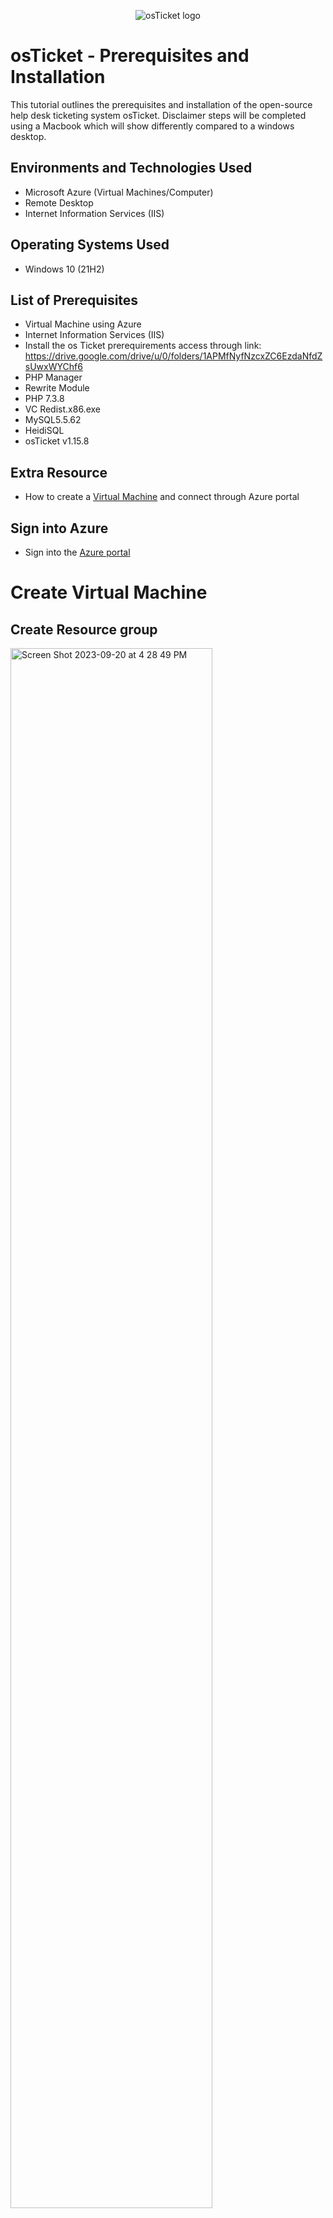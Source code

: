 <p align="center">
<img src="https://i.imgur.com/Clzj7Xs.png" alt="osTicket logo"/>
</p>

<h1>osTicket - Prerequisites and Installation</h1>
This tutorial outlines the prerequisites and installation of the open-source help desk ticketing system osTicket. Disclaimer steps will be completed using a Macbook which will show differently compared to a windows desktop. <br>



<h2>Environments and Technologies Used</h2>

- Microsoft Azure (Virtual Machines/Computer)
- Remote Desktop 
- Internet Information Services (IIS)

<h2>Operating Systems Used </h2>

- Windows 10</b> (21H2)

<h2>List of Prerequisites</h2>

- Virtual Machine using Azure
- Internet Information Services (IIS)  
- Install the os Ticket prerequirements access through link: https://drive.google.com/drive/u/0/folders/1APMfNyfNzcxZC6EzdaNfdZsUwxWYChf6
- PHP Manager
- Rewrite Module
- PHP 7.3.8
- VC Redist.x86.exe
- MySQL5.5.62
- HeidiSQL
- osTicket v1.15.8

<h2>Extra Resource</h2>
<ul>
 <li>How to create a <a href="https://learn.microsoft.com/en-us/azure/virtual-machines/windows/quick-create-portal" target="_blank">Virtual Machine</a> and connect through Azure portal </li>
</ul>
<h2>Sign into Azure</h2>
<ul>
 <li>Sign into the <a href= "https://portal.azure.com" target="_blank">Azure portal</a> </li>
</ul>

<h1> Create Virtual Machine</h1>

 <h2>Create Resource group</h2>


<img width="80%" alt="Screen Shot 2023-09-20 at 4 28 49 PM" src="https://github.com/Wilsielouidor/osticket-prereqs/assets/142513380/a6790aaf-1d64-43a6-9521-896881c4492d">


<h2> Instance Details</h2>
<ul> 
 <li>Under Instance details: create a Virtual Machine name</li>
 <li>For image use Windows 10 Pro</li> 
 <li>Size: use 2 or 4vcpus, 16 Gib of memory</li>
</ul>

 <p><img width="80%" alt="Screen Shot 2023-09-20 at 4 35 41 PM" src="https://github.com/Wilsielouidor/osticket-prereqs/assets/142513380/93e55d07-0bc9-46d5-ac50-a89f48fd60a1"></p>

 <h2> Administrator Account</h2>
<ul>
 <li>Under Administrator account provide username and password to use for later when connecting to the Virtual Machine.</li>
 <li>Leave the remaining defaults</li>
 <li>check box under licensing and click review and create </li>
</ul>
<p>
 
<img width="80%" alt="Screen Shot 2023-09-20 at 4 38 42 PM" src="https://github.com/Wilsielouidor/osticket-prereqs/assets/142513380/aaa877bd-af21-40d2-a99e-fe6a2a7a15de">

<h1> Install Dependencies and osTicket</h1>
<p>
 <h2> Login to Virtual Machine</h2>
<ul>
 <li>Use Remote Desktop to connect to Virtual Machine</li>
 <ul> 
  <li>Note: if you are using mac you would need to download microsoft remote desktop from your app store </li>
  <li><img width="40%" alt="Screen Shot 2023-10-06 at 8 36 45 AM" src="https://github.com/Wilsielouidor/osticket-prereqs/assets/142513380/9715324a-2996-41ad-bd1f-96fd614a6726"></li>
 </ul>
 <li>Copy and paste public IP address that was just created onto Remote desktop</li>
 <li>use login credentials that were created under azure virtual machine</li>
</ul>
<p>
<img width="80%" alt="Screen Shot 2023-09-20 at 6 48 07 PM" src="https://github.com/Wilsielouidor/osticket-prereqs/assets/142513380/a98a0374-8762-45da-9e9b-aac96c3f1784">
</p>
</ b>
<p>
<img width="60%" alt="Screen Shot 2023-09-20 at 6 50 58 PM" src="https://github.com/Wilsielouidor/osticket-prereqs/assets/142513380/e1ad5f0c-3a7b-4203-b25d-1a18fb370843"> 
</b>
</p>


<img width="60%" alt="Screen Shot 2023-09-20 at 6 53 02 PM" src="https://github.com/Wilsielouidor/osticket-prereqs/assets/142513380/48506a06-c685-4788-857a-220e4b8020ca">



<h2>Install IIS</h2>  
Note: Open <a href="https://drive.google.com/drive/u/0/folders/1APMfNyfNzcxZC6EzdaNfdZsUwxWYChf6" target="_blank">Installation Files</a> on microsoft edge web browser as needed
 <ul>
  <li>Open Install IIS in with CGI and Common HTTP Features by going to control panel</li>
  <li>Click Programs</li>
   <li>Turn windows features on and off</li>
  <li>Check box of Internet Information Services</li> 
  <li>Expand world wide web services by pressing the plus sign next to it</li> 
  <li>Expand application Development Features check CGI </li>
 </ul>
<img width="60%" alt="Screen Shot 2023-09-20 at 11 37 00 PM" src="https://github.com/Wilsielouidor/osticket-prereqs/assets/142513380/708d3403-d9a8-44a9-8216-9abbfb21622d">



<p>
 <h4>Collapse Application Development--> Expand Common HTTP Features and make sure all features are checked and then click OK.</h4>
</p>

</b> 
<img width="60%" alt="Screen Shot 2023-09-20 at 11 43 21 PM" src="https://github.com/Wilsielouidor/osticket-prereqs/assets/142513380/896e2af9-1e47-4b7a-a6b7-9e87d5e59463">


<p><h4>After IIS is installed, make sure it works by going to the web browser and type in 127.0.0.1 as it shows in the image below.</h4>
 <ul>
  <li>Note: 127.0.0.1 (a universal home address for all computers) is a loopback address that is used to load a webpage on the same webpage being used. Such as testing to see if the IIS is working effectively, once osTicket is downloaded the osTicket would run efficiently.</li>
 </ul>
</p>
<img width="60%" alt="Screen Shot 2023-09-20 at 11 48 10 PM" src="https://github.com/Wilsielouidor/osticket-prereqs/assets/142513380/e643c53a-1aac-41b5-8676-6d1b5d086007">

</p>
<br />
<h2> Download Files</h2> 
<ul> 
<li>From <a href="https://drive.google.com/drive/u/0/folders/1APMfNyfNzcxZC6EzdaNfdZsUwxWYChf6" target="_blank">Installation Files</a> </li>
<li>Download PHP Manager--> download rewrite </li>
 </ul>
 </p>
<img width="60%" alt="Screen Shot 2023-09-21 at 12 01 24 AM" src="https://github.com/Wilsielouidor/osticket-prereqs/assets/142513380/68b5931b-2b60-45fd-b03d-f00b6adabc0e">

<img width="60%" alt="Screen Shot 2023-09-21 at 12 06 16 AM" src="https://github.com/Wilsielouidor/osticket-prereqs/assets/142513380/fd90e8e0-1b52-457c-8d3c-a6190cf51a8d">

<h2>Create Directory C:\PHP </h2>
<p>
 <ul>
  <li>Create a folder by clicking the folder icon on the bottom</li>
  <li> Click this PC->Windows C</li>
  <li>Create new folder by right clicking where there is an open space</li>
  <li> Go down to new and then folder</li>
  <li> Name the folder PHP</li>
 </ul>
 </p>
<img width="80%" alt="Screen Shot 2023-09-21 at 12 11 55 AM" src="https://github.com/Wilsielouidor/osticket-prereqs/assets/142513380/4f399163-bd09-43f3-83db-eb53c0e0a151">



<p> <img width="80%" alt="Screen Shot 2023-09-21 at 12 13 39 AM" src="https://github.com/Wilsielouidor/osticket-prereqs/assets/142513380/c258d785-4cce-4aa6-9ef2-a67d3f7e2687"> </p>
<br />

<p> <img width="80%" alt="Screen Shot 2023-09-21 at 12 15 19 AM" src="https://github.com/Wilsielouidor/osticket-prereqs/assets/142513380/c66f0513-8f5b-48c1-8f28-540803a2034b"> </p>
<br />


<h2>From <a href="https://drive.google.com/drive/u/0/folders/1APMfNyfNzcxZC6EzdaNfdZsUwxWYChf6" target="_blank">Installation Files</a></h2>
 <ul>
 <li>Download PHP 7.3.8 file</li>
  <li>Extract PHP 7.3.8 files from download folder into PHP folder by right clicking the file from recently downloaded files</li>
 </ul>

<p><img width="60%" alt="Screen Shot 2023-09-25 at 12 12 47 PM" src="https://github.com/Wilsielouidor/osticket-prereqs/assets/142513380/1403a330-03db-473b-a60f-09868f441785"> </p>

 <p> <img width="60%" alt="Screen Shot 2023-09-25 at 12 14 03 PM" src="https://github.com/Wilsielouidor/osticket-prereqs/assets/142513380/5fb5776d-147a-4e77-ad9b-f5ec217396a2"> </p>

 <p><img width="60%" alt="Screen Shot 2023-09-25 at 12 17 17 PM" src="https://github.com/Wilsielouidor/osticket-prereqs/assets/142513380/ed5c7260-b258-4587-accf-2d46dbbd0c55"> 


</p>
<br />


<h2> From <a href="https://drive.google.com/drive/u/0/folders/1APMfNyfNzcxZC6EzdaNfdZsUwxWYChf6" target="_blank">Installation Files</a> download and install VC_redist.x86.exe. </h2>

<p> 
 <img width="60%" alt="Screen Shot 2023-09-25 at 12 30 26 PM" src="https://github.com/Wilsielouidor/osticket-prereqs/assets/142513380/e7945b28-0db2-4243-9d06-ca16cd74d94b">
</p>
<br />

<ul>
<h2>From <a href="https://drive.google.com/drive/u/0/folders/1APMfNyfNzcxZC6EzdaNfdZsUwxWYChf6" target="_blank">Installation Files</a>, download and install MySQL 5.5.62 </h2>
 <li>Typical Setup</li>
 <li>Launch configuration Wizard (after install)</li>
 <li>Standard Configuration</li>
 <li>Password1</li>
 <li>Execute</li>
</ul>

<p>
<img width="60%" alt="Screen Shot 2023-09-25 at 12 56 15 PM" src="https://github.com/Wilsielouidor/osticket-prereqs/assets/142513380/eccf074e-3fa2-4c20-8bc7-f336dd94f364">

 
<img width="60%" alt="Screen Shot 2023-09-25 at 1 04 42 PM" src="https://github.com/Wilsielouidor/osticket-prereqs/assets/142513380/5d138853-05f2-4310-b16c-e3bfaa46fc30">

</p>

<h2>Complete Configuration within IIS</h2>
<p>
<ul>
 <li> Type in IIS next to the bottom of the start button</li>
 <li>Click Run as Admin</li>
 <li>Register PHP from within IIS</li>
 <ul>
 <li>Click PHP manger--> Register new PHP version--> Click browse button (which are the 3 dots)--> Find file C:\PHP\php-cgi.cxe--> Then click OK</li>
 </ul>
 <li>Reload IIS (Open IIS, restart server</li>
</p> 
 <p>
  <img width="60%" alt="Screen Shot 2023-09-25 at 1 17 39 PM" src="https://github.com/Wilsielouidor/osticket-prereqs/assets/142513380/59554d0d-68eb-42fa-b4ec-6515e49b5bdb">

 </p>
</ul>

<p>
  <img width="60%" alt="Screen Shot 2023-09-25 at 1 17 39 PM" src="https://github.com/Wilsielouidor/osticket-prereqs/assets/142513380/59554d0d-68eb-42fa-b4ec-6515e49b5bdb">

 </p> 
 </ul>

<ul>
 <p>
  <img width="80%" alt="Screen Shot 2023-09-25 at 1 33 54 PM" src="https://github.com/Wilsielouidor/osticket-prereqs/assets/142513380/d70bb34b-bd43-4d52-b762-baac18ecd611">

<img width="80%" alt="Screen Shot 2023-09-25 at 1 47 02 PM" src="https://github.com/Wilsielouidor/osticket-prereqs/assets/142513380/1bbfd0b8-45b0-45f3-bc2a-3be19f4ac562">

<img width="80%" alt="Screen Shot 2023-09-25 at 1 58 51 PM" src="https://github.com/Wilsielouidor/osticket-prereqs/assets/142513380/5fa25b54-d1da-4dd8-8835-97afda36b79e">

 </p>
</ul>



<h2>Install osTicket v1.15.8</h2>
<ul>
<li>Download osTicket from <a href="https://drive.google.com/drive/u/0/folders/1APMfNyfNzcxZC6EzdaNfdZsUwxWYChf6" target="_blank">Installation Files</a> Folder</li>
<li>Extract and copy “upload” folder to c:\inetpub\wwwroot</li>
<li>Within c:\inetpub\wwwroot, Rename “upload” to “osTicket” (Make sure you rename it exactly as you see it)</li>
 
</ul>

<p><img width="80%" alt="Screen Shot 2023-09-25 at 2 12 44 PM" src="https://github.com/Wilsielouidor/osticket-prereqs/assets/142513380/c789e54c-63bf-4ff9-9014-2a54e4a67269"></p>
<br>

<p><img width="80%" alt="Screen Shot 2023-09-25 at 2 11 18 PM" src="https://github.com/Wilsielouidor/osticket-prereqs/assets/142513380/a00512c1-a97f-4fa4-938d-ca9f0e210fff"></p>
<br>



<p><img width="80%" alt="Screen Shot 2023-09-25 at 2 20 51 PM" src="https://github.com/Wilsielouidor/osticket-prereqs/assets/142513380/c3fc242e-51c2-4a74-bbd3-f17b7c759f72"></p>
<br>

<p><img width="80%" alt="Screen Shot 2023-09-25 at 2 21 58 PM" src="https://github.com/Wilsielouidor/osticket-prereqs/assets/142513380/a10a3901-4063-4179-b725-e92ff43d58e0"></p>

<br> 
<ul>
<li> Reload IIS (Open IIS, Stop and Start the server)</li>
<li>Go to sites -> Default -> osTicket</li>
<li>On the right, click “Browse *:80”</li>
</ul>

<h2>Enable Extension to allow osTicket to run Smoothly</h2>
Note that some extensions are not enabled
<ul>
<li>Go back to IIS, sites -> Default -> osTicket</li>
<li>Double-click PHP Manager</li>
<li>Click “Enable or disable an extension”</li>
 <ul>
<li>Enable: php_imap.dll</li>
<li>Enable: php_intl.dll</li>
<li>Enable: php_opcache.dll</li>
 </ul>
 <li>Refresh the osTicket site in your browse, observe the changes</li>
</ul>


<img width="80%" alt="Screen Shot 2023-09-25 at 2 26 17 PM" src="https://github.com/Wilsielouidor/osticket-prereqs/assets/142513380/89153f62-1f7b-4233-b36b-b282428f8f0f">

<img width="80%" alt="Screen Shot 2023-09-25 at 2 27 45 PM" src="https://github.com/Wilsielouidor/osticket-prereqs/assets/142513380/95ff6aa9-099e-4b86-a261-f68a38680b02">

<h2>After extensions have been enabled </h2>

<img width="80%" alt="Screen Shot 2023-09-25 at 2 32 39 PM" src="https://github.com/Wilsielouidor/osticket-prereqs/assets/142513380/2da29e14-510c-455c-a5da-4e93e44665f8">


<h3>Rename: ost-sampleconfig.php</h3>
<br>
<ul>
<li>From: C:\inetpub\wwwroot\osTicket\include\ost-sampleconfig.php</li>
<li>To: C:\inetpub\wwwroot\osTicket\include\ost-config.php</li>
<br>

<img width="80%" alt="Screen Shot 2023-09-25 at 2 36 21 PM" src="https://github.com/Wilsielouidor/osticket-prereqs/assets/142513380/d2373cbe-a1f2-4ad2-aa04-7d1114547dc9">
<br>

<img width="80%" alt="Screen Shot 2023-09-25 at 2 38 23 PM" src="https://github.com/Wilsielouidor/osticket-prereqs/assets/142513380/d137453c-edf8-4267-b1e3-d773d65aba8c">
<br>

<li>Assign Permissions: ost-config.php</li>
<li>Disable inheritance -> Remove All</li>
   <li>Right click on ost-config--> properties--> security tab--> advanced--> disable inheritance--> Remove all inheritance 
New Permissions -> Everyone -> All</li>
    <li>Click add--> Select a prinicple--> type in "everyone"--> check names--> check full control--> apply and click OK</li>
</ul>
<br>

<p>
<img width="80%" alt="Screen Shot 2023-09-25 at 2 44 23 PM" src="https://github.com/Wilsielouidor/osticket-prereqs/assets/142513380/72ff287b-ad98-4b1c-9402-7419f32184c4">
</p>
<br> 
<p>
<img width="80%" alt="Screen Shot 2023-09-25 at 2 47 18 PM" src="https://github.com/Wilsielouidor/osticket-prereqs/assets/142513380/114a9bb7-597d-465a-8e90-ba785519b1be">
</p>
<br>

<p>
<img width="80%" alt="Screen Shot 2023-09-25 at 2 50 33 PM" src="https://github.com/Wilsielouidor/osticket-prereqs/assets/142513380/4e34b9f4-13f8-4e02-9a36-08cb4375b810">
</p>
<br>



Continue Setting up osTicket in the browser (click Continue)
Name Helpdesk
Default email (receives email from customers)

<img width="80%" alt="Screen Shot 2023-09-25 at 2 58 04 PM" src="https://github.com/Wilsielouidor/osticket-prereqs/assets/142513380/d32146b7-9d68-4b2c-b6cd-abffe08d04aa">


<h2>From the <a href="https://drive.google.com/drive/u/0/folders/1APMfNyfNzcxZC6EzdaNfdZsUwxWYChf6" target="_blank">Installation Files</a>, download and install HeidiSQL.</h2>

<img width="80%" alt="Screen Shot 2023-09-25 at 3 00 50 PM" src="https://github.com/Wilsielouidor/osticket-prereqs/assets/142513380/bc737bb5-0f16-4bd3-beb8-19332fa2f154">
<ul>
<li>Open Heidi SQL</li>
<li>Create a new session, root/Password1</li>
<li>Connect to the session</li>
<li>Create a database called “osTicket”</li>
 Note: Make sure it is typed in exactly how it was typed when renaming the upload folder previously.
   <li>right click unamed--> create new--> database--> name "osTicket" (exactly the way you see it)--> click OK</li>
</ul>

<img width="80%" alt="Screen Shot 2023-09-25 at 3 04 59 PM" src="https://github.com/Wilsielouidor/osticket-prereqs/assets/142513380/3a687088-7a3d-462e-bf8d-90a059ec3ce0">

<img width="80%" alt="Screen Shot 2023-09-25 at 3 13 53 PM" src="https://github.com/Wilsielouidor/osticket-prereqs/assets/142513380/c2e8a3a1-a2ce-46d1-9d5b-048a64156805">


<img width="80%" alt="Screen Shot 2023-09-25 at 3 16 59 PM" src="https://github.com/Wilsielouidor/osticket-prereqs/assets/142513380/7f700d51-6e74-4243-99db-eb390816960e">


<h2>Continue Setting up osticket in the browser</h2>
<ul>
<li>MySQL Database: osTicket</li>
<li>MySQL Username: root</li>
<li>MySQL Password: Password1</li>
<li>Click “Install Now!”</li>
</ul>
<img width="80%" alt="Screen Shot 2023-09-25 at 3 19 16 PM" src="https://github.com/Wilsielouidor/osticket-prereqs/assets/142513380/e6f4513c-16bb-4560-8a5f-d0b1698541c0">

<img width="80%" alt="Screen Shot 2023-09-25 at 3 21 58 PM" src="https://github.com/Wilsielouidor/osticket-prereqs/assets/142513380/69c2ae06-22d1-487f-b01e-511055279f6c">


<h2>Clean up</h2>
<p>
<ul>
<li>Delete: C:\inetpub\wwwroot\osTicket\setup</li>
</p>
<img width="80%" alt="Screen Shot 2023-09-25 at 3 23 28 PM" src="https://github.com/Wilsielouidor/osticket-prereqs/assets/142513380/19ccc315-8a4c-4df8-bc8b-930e1031585e">

<li>Set Permissions to “Read” only: C:\inetpub\wwwroot\osTicket\include\ost-config.php</li>
</ul>
<img width="80%" alt="Screen Shot 2023-09-25 at 3 27 19 PM" src="https://github.com/Wilsielouidor/osticket-prereqs/assets/142513380/7ebe33ae-7407-43f9-8792-13968493b95e">



<h2>Congratulations, hopefully it is installed with no errors!</h2>
<ul>
<li>Browse to your help desk login page: http://localhost/osTicket/scp/login.php</li>
</ul>

<img width="80%" alt="Screen Shot 2023-09-25 at 3 31 42 PM" src="https://github.com/Wilsielouidor/osticket-prereqs/assets/142513380/33a046bf-8e43-4a3c-af37-51343a67ebb3">

<img width="80%" alt="Screen Shot 2023-09-25 at 3 33 16 PM" src="https://github.com/Wilsielouidor/osticket-prereqs/assets/142513380/5174c9f5-2121-4681-b3f9-81eea09290f1">


